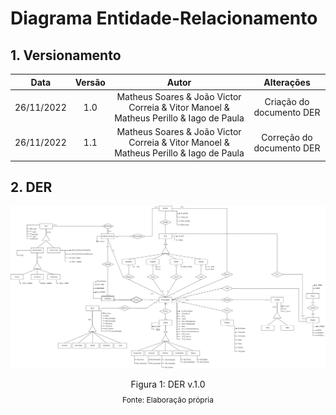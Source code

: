 # Diagrama Entidade-Relacionamento

## 1. Versionamento
|Data | Versão | Autor | Alterações | 
|:--:|:------:| :-----------------------------------------: | :--------: | 
|26/11/2022|  1.0   | Matheus Soares & João Victor Correia & Vitor Manoel & Matheus Perillo & Iago de Paula | Criação do documento DER |
|26/11/2022|  1.1   | Matheus Soares & João Victor Correia & Vitor Manoel & Matheus Perillo & Iago de Paula | Correção do documento DER | 

## 2. DER
<img src= 'imgs/DER_v1.1.png'> </img>
<div style="text-align: center">
<p>Figura 1: DER v.1.0</p>
<p style="margin-top: -1%; font-size: 12px">Fonte: Elaboração própria</p>
</div>
